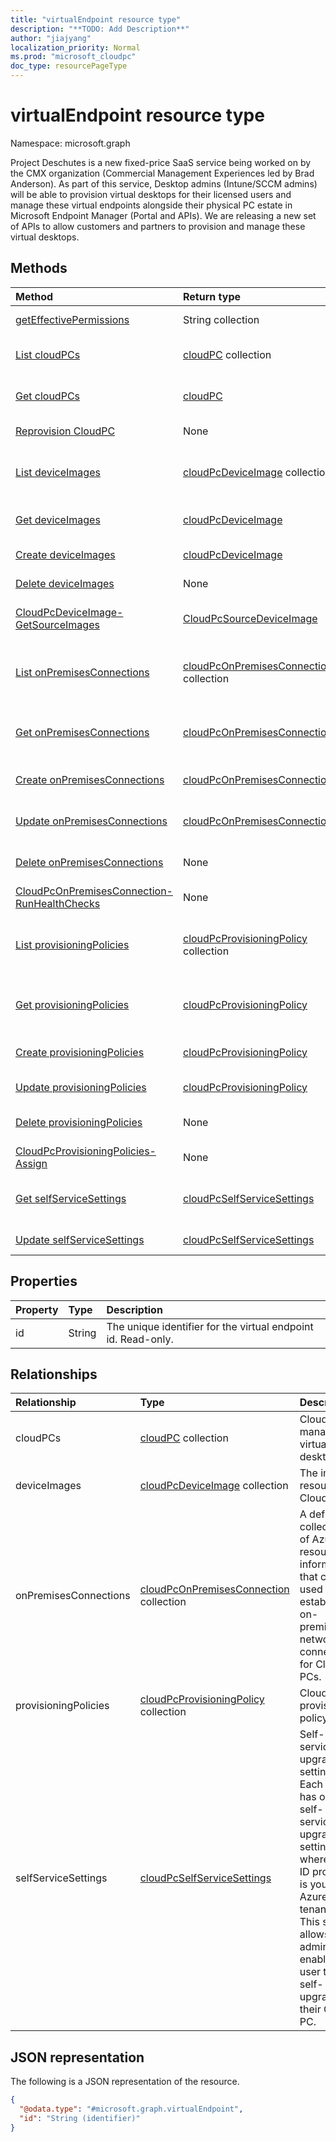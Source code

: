 ```yaml
---
title: "virtualEndpoint resource type"
description: "**TODO: Add Description**"
author: "jiajyang"
localization_priority: Normal
ms.prod: "microsoft_cloudpc"
doc_type: resourcePageType
---
```


# virtualEndpoint resource type

Namespace: microsoft.graph

Project Deschutes is a new fixed-price SaaS service being worked on by the CMX organization (Commercial Management Experiences led by Brad Anderson). As part of this service, Desktop admins (Intune/SCCM admins) will be able to provision virtual desktops for their licensed users and manage these virtual endpoints alongside their physical PC estate in Microsoft Endpoint Manager (Portal and APIs). We are releasing a new set of APIs to allow customers and partners to provision and manage these virtual desktops.

## Methods

|Method|Return type|Description|
|:---|:---|:---|
|[getEffectivePermissions](../api/virtualendpoint-geteffectivepermissions.md)|String collection|effective permissions of the currently authenticated user.|
|[List cloudPCs](../api/virtualendpoint-list-cloudpcs.md)|[cloudPC](../resources/cloudpc.md) collection|Get the cloudPC resources from the cloudPCs navigation property.|
|[Get cloudPCs](../api/virtualendpoint-get-cloudpc.md)|[cloudPC](../resources/cloudpc.md)|Read the properties and relationships of a [cloudPC](../resources/cloudpc.md) object.|
|[Reprovision CloudPC](../api/cloudpc-reprovision.md)|None|Reprovision a specific Cloud PC.|
|[List deviceImages](../api/virtualendpoint-list-deviceimages.md)|[cloudPcDeviceImage](../resources/cloudpcdeviceimage.md) collection|Get the cloudPcDeviceImage resources from the deviceImages navigation property.|
|[Get deviceImages](../api/virtualendpoint-get-cloudpcdeviceimage.md)|[cloudPcDeviceImage](../resources/cloudpcdeviceimage.md)|Read the properties and relationships of a [cloudPcDeviceImage](../resources/cloudpcdeviceimage.md) object.|
|[Create deviceImages](../api/virtualendpoint-post-deviceimages.md)|[cloudPcDeviceImage](../resources/cloudpcdeviceimage.md)|Create a new cloudPcDeviceImage object.|
|[Delete deviceImages](../api/virtualendpoint-delete-deviceimages.md)|None|Delete a [cloudPcDeviceImage](../resources/cloudpcdeviceimage.md) object.|
|[CloudPcDeviceImage-GetSourceImages](../api/cloudpcdeviceimage-getsourceimages.md)|[CloudPcSourceDeviceImage](../resources/cloudpcsourcedeviceimage.md)|Get a list of all managed image resources from your Azure subscriptions.|
|[List onPremisesConnections](../api/virtualendpoint-list-onpremisesconnections.md)|[cloudPcOnPremisesConnection](../resources/cloudpconpremisesconnection.md) collection|Get the cloudPcOnPremisesConnection resources from the onPremisesConnections navigation property.|
|[Get onPremisesConnections](../api/virtualendpoint-get-cloudpconpremisesconnection.md)|[cloudPcOnPremisesConnection](../resources/cloudpconpremisesconnection.md)|Read the properties and relationships of a [cloudPcOnPremisesConnection](../resources/cloudpconpremisesconnection.md) object.|
|[Create onPremisesConnections](../api/virtualendpoint-post-onpremisesconnections.md)|[cloudPcOnPremisesConnection](../resources/cloudpconpremisesconnection.md)|Create a new cloudPcOnPremisesConnection object.|
|[Update onPremisesConnections](../api/virtualendpoint-update-onpremisesconnections.md)|[cloudPcOnPremisesConnection](../resources/cloudpconpremisesconnection.md)|Update the properties of an onPremisesConnections object.|
|[Delete onPremisesConnections](../api/virtualendpoint-delete-onpremisesconnections.md)|None|Delete a [cloudPcOnPremisesConnection](../resources/cloudpconpremisesconnection.md) object.|
|[CloudPcOnPremisesConnection-RunHealthChecks](../api/cloudpconpremisesconnection-runhealthcheck.md)|None|Re run health checks of on premises connection.|
|[List provisioningPolicies](../api/virtualendpoint-list-provisioningpolicies.md)|[cloudPcProvisioningPolicy](../resources/cloudpcprovisioningpolicy.md) collection|Get the cloudPcProvisioningPolicy resources from the provisioningPolicies navigation property.|
|[Get provisioningPolicies](../api/virtualendpoint-get-cloudpcprovisioningpolicy.md)|[cloudPcProvisioningPolicy](../resources/cloudpcprovisioningpolicy.md)|Read the properties and relationships of a [cloudPcProvisioningPolicy](../resources/cloudpcprovisioningpolicy.md) object.|
|[Create provisioningPolicies](../api/virtualendpoint-post-provisioningpolicies.md)|[cloudPcProvisioningPolicy](../resources/cloudpcprovisioningpolicy.md)|Create a new cloudPcProvisioningPolicy object.|
|[Update provisioningPolicies](../api/virtualendpoint-update-provisioningpolicies.md)|[cloudPcProvisioningPolicy](../resources/cloudpcprovisioningpolicy.md)|Update the properties of a provisioningPolicies object.|
|[Delete provisioningPolicies](../api/virtualendpoint-delete-provisioningpolicies.md)|None|Delete a [cloudPcProvisioningPolicy](../resources/cloudpcprovisioningpolicy.md) object.|
|[CloudPcProvisioningPolicies-Assign](../api/cloudpcprovisioningpolicy-post-assignments.md)|None|Assign the provisioning policy to a group|
|[Get selfServiceSettings](../api/virtualendpoint-get-cloudpcselfservicesettings.md)|[cloudPcSelfServiceSettings](../resources/cloudpcselfservicesettings.md)|Read the properties and relationships of a [cloudPcSelfServiceSettings](../resources/cloudpcselfservicesettings.md) object.|
|[Update selfServiceSettings](../api/virtualendpoint-update-selfservicesettings.md)|[cloudPcSelfServiceSettings](../resources/cloudpcselfservicesettings.md)|Update the properties of a selfServiceSettings object.|

## Properties

|Property|Type|Description|
|:---|:---|:---|
|id|String|The unique identifier for the virtual endpoint id. Read-only.|

## Relationships

|Relationship|Type|Description|
|:---|:---|:---|
|cloudPCs|[cloudPC](../resources/cloudpc.md) collection|Cloud managed virtual desktops.|
|deviceImages|[cloudPcDeviceImage](../resources/cloudpcdeviceimage.md) collection|The image resource on Cloud PC.|
|onPremisesConnections|[cloudPcOnPremisesConnection](../resources/cloudpconpremisesconnection.md) collection|A defined collection of Azure resource information that can be used to establish on-premises network connectivity for Cloud PCs.|
|provisioningPolicies|[cloudPcProvisioningPolicy](../resources/cloudpcprovisioningpolicy.md) collection|Cloud PC provisioning policy.|
|selfServiceSettings|[cloudPcSelfServiceSettings](../resources/cloudpcselfservicesettings.md)|Self-service upgrade setting. Each tenant has one self-service upgrade setting, where the ID property is your Azure AD tenant ID. This setting allows an admin to enable a user to self-upgrade their Cloud PC.|

## JSON representation

The following is a JSON representation of the resource.
<!-- {
  "blockType": "resource",
  "keyProperty": "id",
  "@odata.type": "microsoft.graph.virtualEndpoint",
  "baseType": "",
  "openType": false
}
-->

``` json
{
  "@odata.type": "#microsoft.graph.virtualEndpoint",
  "id": "String (identifier)"
}
```
